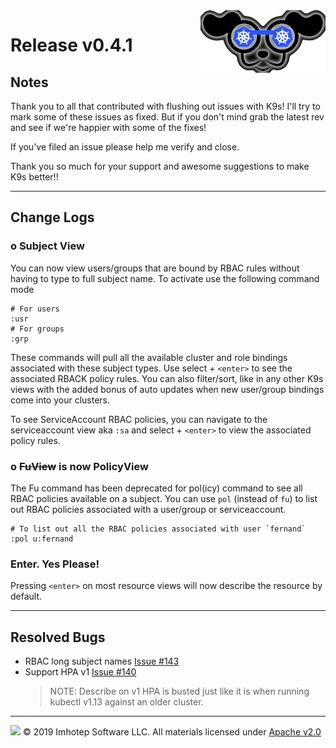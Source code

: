 <img src="https://raw.githubusercontent.com/derailed/k9s/master/assets/k9s_small.png" align="right" width="200" height="auto"/>


# Release v0.4.1

## Notes

Thank you to all that contributed with flushing out issues with K9s! I'll try
to mark some of these issues as fixed. But if you don't mind grab the latest
rev and see if we're happier with some of the fixes!

If you've filed an issue please help me verify and close.

Thank you so much for your support and awesome suggestions to make K9s better!!

---

## Change Logs

### o Subject View

   You can now view users/groups that are bound by RBAC rules without having to type to full subject name.
   To activate use the following command mode

   ```text
   # For users
   :usr
   # For groups
   :grp
   ```

   These commands will pull all the available cluster and role bindings associated with these subject types.
   Use select + `<enter>` to see the associated RBACK policy rules.
   You can also filter/sort, like in any other K9s views with the added bonus of auto updates when new user/group bindings come into your clusters.

   To see ServiceAccount RBAC policies, you can navigate to the serviceaccount view aka `:sa` and select + `<enter>` to view the associated policy rules.

### o ~~FuView~~ is now PolicyView

  The Fu command has been deprecated for pol(icy) command to see all RBAC policies available on a subject. You can use `pol` (instead of `fu`) to list out RBAC policies associated with a
  user/group or serviceaccount.

  ```text
  # To list out all the RBAC policies associated with user `fernand`
  :pol u:fernand
  ```

### Enter. Yes Please!

  Pressing `<enter>` on most resource views will now describe the resource by default.

---

## Resolved Bugs

+ RBAC long subject names [Issue #143](https://github.com/kswapd/k13s/issues/143)
+ Support HPA v1 [Issue #140](https://github.com/kswapd/k13s/issues/140)
  > NOTE: Describe on v1 HPA is busted just like it is when running kubectl v1.13
  > against an older cluster.

---


<img src="https://raw.githubusercontent.com/derailed/k9s/master/assets/imhotep_logo.png" width="32" height="auto"/> © 2019 Imhotep Software LLC. All materials licensed under [Apache v2.0](http://www.apache.org/licenses/LICENSE-2.0)
